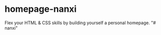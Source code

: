 # homepage-nanxi
Flex your HTML &amp; CSS skills by building yourself a personal homepage.
"# nanxi" 
